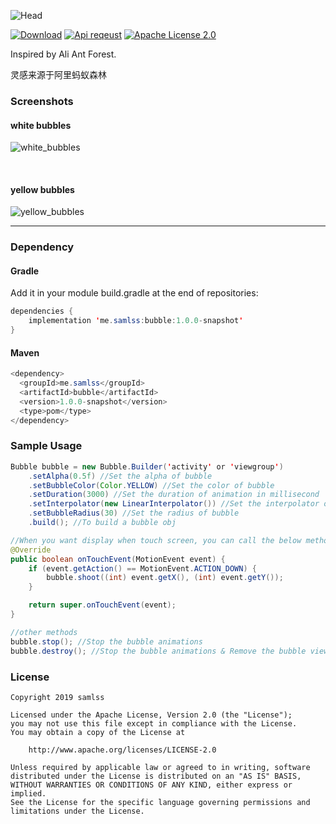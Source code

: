 ![Head](https://github.com/samlss/Bubble/blob/master/screenshots/gif.png)

 [![Download](https://api.bintray.com/packages/samlss/maven/bubble/images/download.svg?version=1.0.0-snapshot)](https://bintray.com/samlss/maven/bubble/1.0.0-snapshot/link) [![Api reqeust](https://img.shields.io/badge/API-11+-brightgreen.svg?style=flat)](https://android-arsenal.com/api?level=11#l11) [![Apache License 2.0](https://img.shields.io/hexpm/l/plug.svg)](https://github.com/samlss/Bubble/blob/master/LICENSE)  

Inspired by Ali Ant Forest.

灵感来源于阿里蚂蚁森林

### Screenshots

#### white bubbles

![white_bubbles](https://github.com/samlss/Bubble/blob/master/screenshots/screenshot1.gif)

<br>

#### yellow bubbles

![yellow_bubbles](https://github.com/samlss/Bubble/blob/master/screenshots/screenshot2.gif)



------
### Dependency

#### Gradle
Add it in your module build.gradle at the end of repositories:
  ```java
  dependencies {
      implementation 'me.samlss:bubble:1.0.0-snapshot'
  }
  ```

#### Maven
```java
<dependency>
  <groupId>me.samlss</groupId>
  <artifactId>bubble</artifactId>
  <version>1.0.0-snapshot</version>
  <type>pom</type>
</dependency>
```

### Sample Usage

```java
Bubble bubble = new Bubble.Builder('activity' or 'viewgroup')
    .setAlpha(0.5f) //Set the alpha of bubble
    .setBubbleColor(Color.YELLOW) //Set the color of bubble
    .setDuration(3000) //Set the duration of animation in millisecond
    .setInterpolator(new LinearInterpolator()) //Set the interpolator of animation
    .setBubbleRadius(30) //Set the radius of bubble
    .build(); //To build a bubble obj

//When you want display when touch screen, you can call the below method like:
@Override
public boolean onTouchEvent(MotionEvent event) {
	if (event.getAction() == MotionEvent.ACTION_DOWN) {
		bubble.shoot((int) event.getX(), (int) event.getY());
	}

	return super.onTouchEvent(event);
}

//other methods
bubble.stop(); //Stop the bubble animations
bubble.destroy(); //Stop the bubble animations & Remove the bubble view so that you can not show bubbles anymore

```


### License

```
Copyright 2019 samlss

Licensed under the Apache License, Version 2.0 (the "License");
you may not use this file except in compliance with the License.
You may obtain a copy of the License at

    http://www.apache.org/licenses/LICENSE-2.0

Unless required by applicable law or agreed to in writing, software
distributed under the License is distributed on an "AS IS" BASIS,
WITHOUT WARRANTIES OR CONDITIONS OF ANY KIND, either express or implied.
See the License for the specific language governing permissions and
limitations under the License.
```